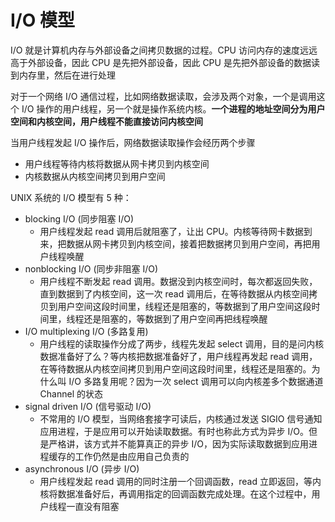 # I/O 模型

I/O 就是计算机内存与外部设备之间拷贝数据的过程。CPU 访问内存的速度远远高于外部设备，因此 CPU 是先把外部设备，因此 CPU 是先把外部设备的数据读到内存里，然后在进行处理

对于一个网络 I/O 通信过程，比如网络数据读取，会涉及两个对象，一个是调用这个 I/O 操作的用户线程，另一个就是操作系统内核。**一个进程的地址空间分为用户空间和内核空间，用户线程不能直接访问内核空间**

当用户线程发起 I/O 操作后，网络数据读取操作会经历两个步骤

* 用户线程等待内核将数据从网卡拷贝到内核空间
* 内核数据从内核空间拷贝到用户空间

UNIX 系统的 I/O 模型有 5 种：

* blocking I/O (同步阻塞 I/O)
  * 用户线程发起 read 调用后就阻塞了，让出 CPU。内核等待网卡数据到来，把数据从网卡拷贝到内核空间，接着把数据拷贝到用户空间，再把用户线程唤醒
* nonblocking I/O (同步非阻塞 I/O)
  * 用户线程不断发起 read 调用。数据没到内核空间时，每次都返回失败，直到数据到了内核空间，这一次 read 调用后，在等待数据从内核空间拷贝到用户空间这段时间里，线程还是阻塞的，等数据到了用户空间这段时间里，线程还是阻塞的，等数据到了用户空间再把线程唤醒
* I/O multiplexing I/O (多路复用)
  * 用户线程的读取操作分成了两步，线程先发起 select 调用，目的是问内核数据准备好了么？等内核把数据准备好了，用户线程再发起 read 调用，在等待数据从内核空间拷贝到用户空间这段时间里，线程还是阻塞的。为什么叫 I/O 多路复用呢？因为一次 select 调用可以向内核差多个数据通道 Channel 的状态
* signal driven I/O (信号驱动 I/O)
  * 不常用的 I/O 模型，当网络套接字可读后，内核通过发送 SIGIO 信号通知应用进程，于是应用可以开始读取数据。有时也称此方式为异步 I/O。但是严格讲，该方式并不能算真正的异步 I/O，因为实际读取数据到应用进程缓存的工作仍然是由应用自己负责的
* asynchronous I/O (异步 I/O)
  * 用户线程发起 read 调用的同时注册一个回调函数，read 立即返回，等内核将数据准备好后，再调用指定的回调函数完成处理。在这个过程中，用户线程一直没有阻塞

